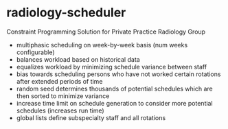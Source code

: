 # radiology-scheduler
Constraint Programming Solution for Private Practice Radiology Group
- multiphasic scheduling on week-by-week basis (num weeks configurable)
- balances workload based on historical data
- equalizes workload by minimizing schedule variance between staff
- bias towards scheduling persons who have not worked certain rotations after extended periods of time
- random seed determines thousands of potential schedules which are then sorted to minimize variance
- increase time limit on schedule generation to consider more potential schedules (increases run time)
- global lists define subspecialty staff and all rotations
